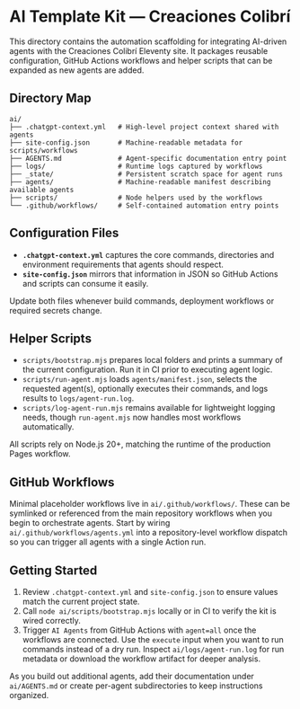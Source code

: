 # AI Template Kit — Creaciones Colibrí

This directory contains the automation scaffolding for integrating AI-driven
agents with the Creaciones Colibrí Eleventy site. It packages reusable
configuration, GitHub Actions workflows and helper scripts that can be
expanded as new agents are added.

## Directory Map

```
ai/
├── .chatgpt-context.yml   # High-level project context shared with agents
├── site-config.json       # Machine-readable metadata for scripts/workflows
├── AGENTS.md              # Agent-specific documentation entry point
├── logs/                  # Runtime logs captured by workflows
├── _state/                # Persistent scratch space for agent runs
├── agents/                # Machine-readable manifest describing available agents
├── scripts/               # Node helpers used by the workflows
└── .github/workflows/     # Self-contained automation entry points
```

## Configuration Files

- **`.chatgpt-context.yml`** captures the core commands, directories and
  environment requirements that agents should respect.
- **`site-config.json`** mirrors that information in JSON so GitHub Actions
  and scripts can consume it easily.

Update both files whenever build commands, deployment workflows or required
secrets change.

## Helper Scripts

- `scripts/bootstrap.mjs` prepares local folders and prints a summary of the
  current configuration. Run it in CI prior to executing agent logic.
- `scripts/run-agent.mjs` loads `agents/manifest.json`, selects the requested
  agent(s), optionally executes their commands, and logs results to
  `logs/agent-run.log`.
- `scripts/log-agent-run.mjs` remains available for lightweight logging needs,
  though `run-agent.mjs` now handles most workflows automatically.

All scripts rely on Node.js 20+, matching the runtime of the production Pages
workflow.

## GitHub Workflows

Minimal placeholder workflows live in `ai/.github/workflows/`. These can be
symlinked or referenced from the main repository workflows when you begin to
orchestrate agents. Start by wiring `ai/.github/workflows/agents.yml` into a
repository-level workflow dispatch so you can trigger all agents with a
single Action run.

## Getting Started

1. Review `.chatgpt-context.yml` and `site-config.json` to ensure values match
   the current project state.
2. Call `node ai/scripts/bootstrap.mjs` locally or in CI to verify the kit is
   wired correctly.
3. Trigger `AI Agents` from GitHub Actions with `agent=all` once the workflows
   are connected. Use the `execute` input when you want to run commands instead
   of a dry run. Inspect `ai/logs/agent-run.log` for run metadata or download
   the workflow artifact for deeper analysis.

As you build out additional agents, add their documentation under `ai/AGENTS.md`
or create per-agent subdirectories to keep instructions organized.
